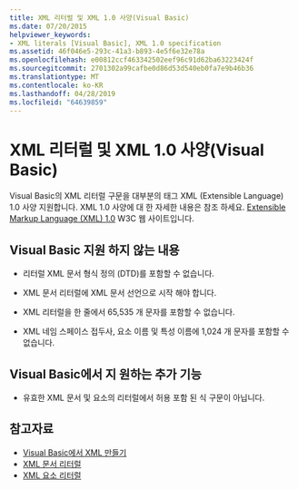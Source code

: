 ```yaml
---
title: XML 리터럴 및 XML 1.0 사양(Visual Basic)
ms.date: 07/20/2015
helpviewer_keywords:
- XML literals [Visual Basic], XML 1.0 specification
ms.assetid: 46f046e5-293c-41a3-b893-4e5f6e32e78a
ms.openlocfilehash: e00812ccf463342502eef96c91d62ba63223424f
ms.sourcegitcommit: 2701302a99cafbe0d86d53d540eb0fa7e9b46b36
ms.translationtype: MT
ms.contentlocale: ko-KR
ms.lasthandoff: 04/28/2019
ms.locfileid: "64639859"
---
```

# <a name="xml-literals-and-the-xml-10-specification-visual-basic"></a>XML 리터럴 및 XML 1.0 사양(Visual Basic)
Visual Basic의 XML 리터럴 구문을 대부분의 태그 XML (Extensible Language) 1.0 사양 지원합니다. XML 1.0 사양에 대 한 자세한 내용은 참조 하세요. [Extensible Markup Language (XML) 1.0](https://www.w3.org/TR/xml) W3C 웹 사이트입니다.  
  
## <a name="what-visual-basic-does-not-support"></a>Visual Basic 지원 하지 않는 내용  
  
- 리터럴 XML 문서 형식 정의 (DTD)를 포함할 수 없습니다.  
  
- XML 문서 리터럴에 XML 문서 선언으로 시작 해야 합니다.  
  
- XML 리터럴을 한 줄에서 65,535 개 문자를 포함할 수 없습니다.  
  
- XML 네임 스페이스 접두사, 요소 이름 및 특성 이름에 1,024 개 문자를 포함할 수 없습니다.  
  
## <a name="extra-features-that-visual-basic-supports"></a>Visual Basic에서 지 원하는 추가 기능  
  
- 유효한 XML 문서 및 요소의 리터럴에서 허용 포함 된 식 구문이 아닙니다.  
  
## <a name="see-also"></a>참고자료

- [Visual Basic에서 XML 만들기](../../../../visual-basic/programming-guide/language-features/xml/creating-xml.md)
- [XML 문서 리터럴](../../../../visual-basic/language-reference/xml-literals/xml-document-literal.md)
- [XML 요소 리터럴](../../../../visual-basic/language-reference/xml-literals/xml-element-literal.md)
